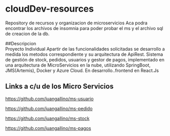 # cloudDev-resources
Repository de recursos y organizacion de microservicios
  Aca podra encontrar los archivos de insomnia para poder probar el ms y el archivo sql de creacion de la db.
 
##Descripcion  
  Proyecto Individual
  Apartir de las funcionalidades solicitadas se desarrollo a medida los metodos correspondiente y su arquitectura de ApiRest.
  Sistema de gestión de stock, pedidos, usuarios y gestor de pagos, implementado en una arquitectura de MicroServicios en la nube, utilizando SpringBoot, JMS(Artemis),  Docker y Azure Cloud. En desarrollo..frontend en React.Js
  


## Links a c/u de los Micro Servicios
https://github.com/juangallino/ms-usuario

https://github.com/juangallino/ms-pedido

https://github.com/juangallino/ms-stock

https://github.com/juangallino/ms-pagos
